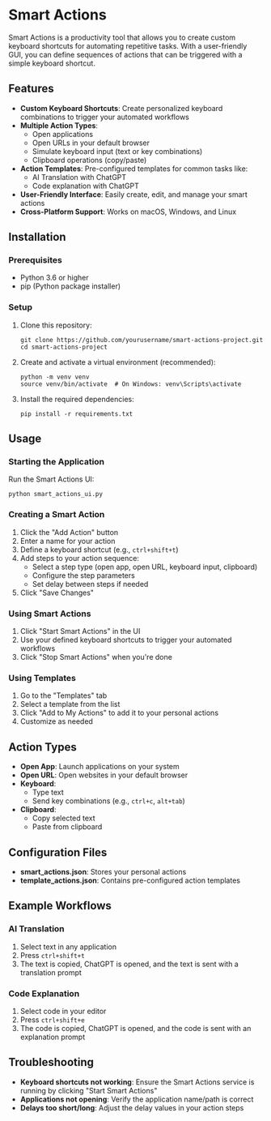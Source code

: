 # Smart Actions

Smart Actions is a productivity tool that allows you to create custom keyboard shortcuts for automating repetitive tasks. With a user-friendly GUI, you can define sequences of actions that can be triggered with a simple keyboard shortcut.

## Features

- **Custom Keyboard Shortcuts**: Create personalized keyboard combinations to trigger your automated workflows
- **Multiple Action Types**:
  - Open applications
  - Open URLs in your default browser
  - Simulate keyboard input (text or key combinations)
  - Clipboard operations (copy/paste)
- **Action Templates**: Pre-configured templates for common tasks like:
  - AI Translation with ChatGPT
  - Code explanation with ChatGPT
- **User-Friendly Interface**: Easily create, edit, and manage your smart actions
- **Cross-Platform Support**: Works on macOS, Windows, and Linux

## Installation

### Prerequisites

- Python 3.6 or higher
- pip (Python package installer)

### Setup

1. Clone this repository:

   ```
   git clone https://github.com/yourusername/smart-actions-project.git
   cd smart-actions-project
   ```

2. Create and activate a virtual environment (recommended):

   ```
   python -m venv venv
   source venv/bin/activate  # On Windows: venv\Scripts\activate
   ```

3. Install the required dependencies:
   ```
   pip install -r requirements.txt
   ```

## Usage

### Starting the Application

Run the Smart Actions UI:

```
python smart_actions_ui.py
```

### Creating a Smart Action

1. Click the "Add Action" button
2. Enter a name for your action
3. Define a keyboard shortcut (e.g., `ctrl+shift+t`)
4. Add steps to your action sequence:
   - Select a step type (open app, open URL, keyboard input, clipboard)
   - Configure the step parameters
   - Set delay between steps if needed
5. Click "Save Changes"

### Using Smart Actions

1. Click "Start Smart Actions" in the UI
2. Use your defined keyboard shortcuts to trigger your automated workflows
3. Click "Stop Smart Actions" when you're done

### Using Templates

1. Go to the "Templates" tab
2. Select a template from the list
3. Click "Add to My Actions" to add it to your personal actions
4. Customize as needed

## Action Types

- **Open App**: Launch applications on your system
- **Open URL**: Open websites in your default browser
- **Keyboard**:
  - Type text
  - Send key combinations (e.g., `ctrl+c`, `alt+tab`)
- **Clipboard**:
  - Copy selected text
  - Paste from clipboard

## Configuration Files

- **smart_actions.json**: Stores your personal actions
- **template_actions.json**: Contains pre-configured action templates

## Example Workflows

### AI Translation

1. Select text in any application
2. Press `ctrl+shift+t`
3. The text is copied, ChatGPT is opened, and the text is sent with a translation prompt

### Code Explanation

1. Select code in your editor
2. Press `ctrl+shift+e`
3. The code is copied, ChatGPT is opened, and the code is sent with an explanation prompt

## Troubleshooting

- **Keyboard shortcuts not working**: Ensure the Smart Actions service is running by clicking "Start Smart Actions"
- **Applications not opening**: Verify the application name/path is correct
- **Delays too short/long**: Adjust the delay values in your action steps
